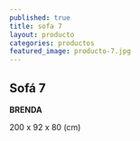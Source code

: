 ```yaml
---
published: true
title: sofa 7
layout: producto
categories: productos
featured_image: producto-7.jpg
---
```


## Sofá 7

**BRENDA**

200 x 92 x 80 (cm)
